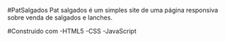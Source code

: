 #PatSalgados
Pat salgados é um simples site de uma página responsiva sobre venda de salgados e lanches.

#Construido com
-HTML5
-CSS
-JavaScript
